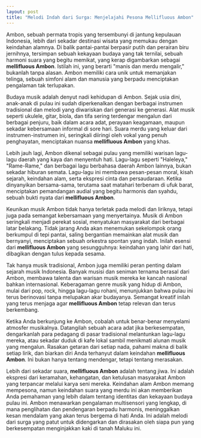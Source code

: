 ```yaml
---
layout: post
title: "Melodi Indah dari Surga: Menjelajahi Pesona Mellifluous Ambon"
---
```


Ambon, sebuah permata tropis yang tersembunyi di jantung kepulauan Indonesia, lebih dari sekadar destinasi wisata yang memukau dengan keindahan alamnya. Di balik pantai-pantai berpasir putih dan perairan biru jernihnya, tersimpan sebuah kekayaan budaya yang tak ternilai, sebuah harmoni suara yang begitu memikat, yang kerap digambarkan sebagai **mellifluous Ambon**. Istilah ini, yang berarti "manis dan merdu mengalir," bukanlah tanpa alasan. Ambon memiliki cara unik untuk memanjakan telinga, sebuah simfoni alam dan manusia yang berpadu menciptakan pengalaman tak terlupakan.

Budaya musik adalah denyut nadi kehidupan di Ambon. Sejak usia dini, anak-anak di pulau ini sudah diperkenalkan dengan berbagai instrumen tradisional dan melodi yang diwariskan dari generasi ke generasi. Alat musik seperti ukulele, gitar, biola, dan tifa sering terdengar mengalun dari berbagai penjuru, baik dalam acara adat, perayaan keagamaan, maupun sekadar kebersamaan informal di sore hari. Suara merdu yang keluar dari instrumen-instrumen ini, seringkali diiringi oleh vokal yang penuh penghayatan, menciptakan nuansa **mellifluous Ambon** yang khas.

Lebih jauh lagi, Ambon dikenal sebagai pulau yang memiliki warisan lagu-lagu daerah yang kaya dan menyentuh hati. Lagu-lagu seperti "Haleleya," "Rame-Rame," dan berbagai lagu berbahasa daerah Ambon lainnya, bukan sekadar hiburan semata. Lagu-lagu ini membawa pesan-pesan moral, kisah sejarah, keindahan alam, serta ekspresi cinta dan persaudaraan. Ketika dinyanyikan bersama-sama, terutama saat matahari terbenam di ufuk barat, menciptakan pemandangan audial yang begitu harmonis dan syahdu, sebuah bukti nyata dari **mellifluous Ambon**.

Keunikan musik Ambon tidak hanya terletak pada melodi dan liriknya, tetapi juga pada semangat kebersamaan yang menyertainya. Musik di Ambon seringkali menjadi perekat sosial, menyatukan masyarakat dari berbagai latar belakang. Tidak jarang Anda akan menemukan sekelompok orang berkumpul di tepi pantai, saling bergantian memainkan alat musik dan bernyanyi, menciptakan sebuah orkestra spontan yang indah. Inilah esensi dari **mellifluous Ambon** yang sesungguhnya: keindahan yang lahir dari hati, dibagikan dengan tulus kepada sesama.

Tak hanya musik tradisional, Ambon juga memiliki peran penting dalam sejarah musik Indonesia. Banyak musisi dan seniman ternama berasal dari Ambon, membawa talenta dan warisan musik mereka ke kancah nasional bahkan internasional. Keberagaman genre musik yang hidup di Ambon, mulai dari pop, rock, hingga lagu-lagu rohani, menunjukkan bahwa pulau ini terus berinovasi tanpa melupakan akar budayanya. Semangat kreatif inilah yang terus menjaga agar **mellifluous Ambon** tetap relevan dan terus berkembang.

Ketika Anda berkunjung ke Ambon, cobalah untuk benar-benar menyelami atmosfer musikalnya. Datangilah sebuah acara adat jika berkesempatan, dengarkanlah para pedagang di pasar tradisional melantunkan lagu-lagu mereka, atau sekadar duduk di kafe lokal sambil menikmati alunan musik yang mengalun. Rasakan getaran dari setiap nada, pahami makna di balik setiap lirik, dan biarkan diri Anda terhanyut dalam keindahan **mellifluous Ambon**. Ini bukan hanya tentang mendengar, tetapi tentang merasakan.

Lebih dari sekadar suara, **mellifluous Ambon** adalah tentang jiwa. Ini adalah ekspresi dari keramahan, kehangatan, dan ketulusan masyarakat Ambon yang terpancar melalui karya seni mereka. Keindahan alam Ambon memang mempesona, namun keindahan suara yang merdu ini akan memberikan Anda pemahaman yang lebih dalam tentang identitas dan kekayaan budaya pulau ini. Ambon menawarkan pengalaman multisensori yang lengkap, di mana penglihatan dan pendengaran berpadu harmonis, meninggalkan kesan mendalam yang akan terus bergema di hati Anda. Ini adalah melodi dari surga yang patut untuk didengarkan dan dirasakan oleh siapa pun yang berkesempatan menginjakkan kaki di tanah Maluku ini.
